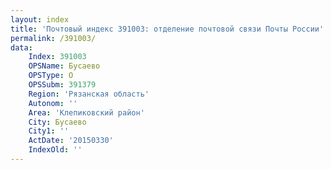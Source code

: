 ```yaml
---
layout: index
title: 'Почтовый индекс 391003: отделение почтовой связи Почты России'
permalink: /391003/
data:
    Index: 391003
    OPSName: Бусаево
    OPSType: О
    OPSSubm: 391379
    Region: 'Рязанская область'
    Autonom: ''
    Area: 'Клепиковский район'
    City: Бусаево
    City1: ''
    ActDate: '20150330'
    IndexOld: ''
---
```

